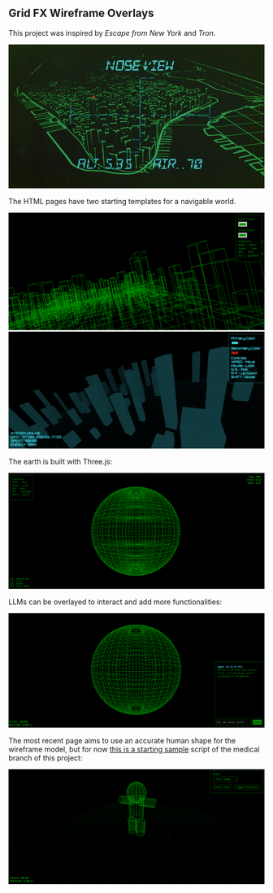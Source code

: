 ## Grid FX Wireframe Overlays

This project was inspired by *Escape from New York* and *Tron*.   

![source](https://github.com/Photon1c/EnterpriseCursorBuilds/blob/main/GridFx-WireframeOverlays/media/glidergraphics_source.png)

The HTML pages have two starting templates for a navigable world.

![EscapeFromNY](https://github.com/Photon1c/EnterpriseCursorBuilds/blob/main/GridFx-WireframeOverlays/media/escape.PNG)
![Tronverse](https://github.com/Photon1c/EnterpriseCursorBuilds/blob/main/GridFx-WireframeOverlays/media/tronverse.PNG)

The earth is built with Three.js:

![EscapeEarth](https://github.com/Photon1c/EnterpriseCursorBuilds/blob/main/GridFx-WireframeOverlays/media/escape_earth.PNG)

LLMs can be overlayed to interact and add more functionalities:

![EarthAgent](https://github.com/Photon1c/EnterpriseCursorBuilds/blob/main/GridFx-WireframeOverlays/media/earth_agent.PNG)

The most recent page aims to use an accurate human shape for the wireframe model, but for now  [this is a starting sample](https://github.com/Photon1c/EnterpriseCursorBuilds/blob/main/GridFx-WireframeOverlays/media/earth_agent.PNG) script of the medical branch of this project:  

![Medical](https://github.com/Photon1c/EnterpriseCursorBuilds/blob/main/GridFx-WireframeOverlays/media/humanoidv1.PNG)
